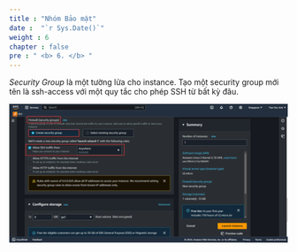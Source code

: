 ```yaml
---
title : "Nhóm Bảo mật"
date :  "`r Sys.Date()`" 
weight : 6
chapter : false
pre : " <b> 6. </b> "
---
```


_Security Group_ là một tường lửa cho instance. Tạo một security group mới tên là ssh-access với một quy tắc cho phép SSH từ bất kỳ đâu.

![ConnectPrivate](https://raw.githubusercontent.com/Kevinau38/Hand-on-Lab-Workshop/refs/heads/master/static/images/6.png)
